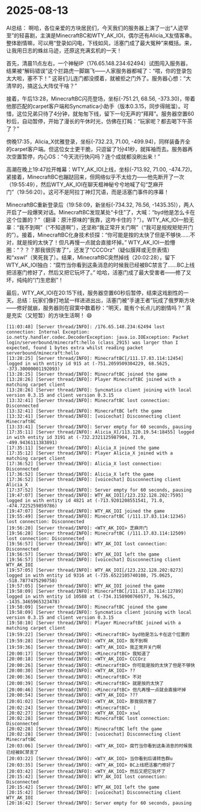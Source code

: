 # 2025-08-13

AI总结：
啊哈，各位亲爱的方块居民们，今天我们的服务器上演了一出“人迹罕至”的轻喜剧，主演是MinecraftBC和WTY_AK_IOI，偶尔还有Alicia_X友情客串。整体剧情嘛，可以用“登录如闪电，下线如风，活塞门成了最大冤种”来概括。来，让我用日志的蛛丝马迹，还原这充满玄机的一天！

首先，清晨11点左右，一个神秘IP（176.65.148.234:62494）试图闯入服务器，结果被“解码错误”这个拦路虎一脚踹飞——人家服务器都喊了：“喂，你的登录包太大啦，塞不下！” 这哥们儿连门都没摸着，就被拒之门外了。服务器心想：“大清早的，搞这么大阵仗干啥？”

接着，午后13:28，MinecraftBC闪亮登场，坐标(-751.21, 68.56, -373.30)，带着他那匹配的carpet客户端和Syncmatica小助手（版本0.3.15，同步得贼溜）。可惜，这位兄弟只待了4分钟，就匆匆下线，留下一句无声的“拜拜”。服务器空置60秒后，自动暂停，开始了漫长的午休时光，仿佛在打盹：“玩家呢？都去喝下午茶了？”

傍晚17:35，Alicia_X优雅登录，坐标(-732.23, 71.00, -499.94)，同样装备齐全的carpet客户端。但这位女士更干脆，只逗留了1分41秒，就挥袖而去。服务器再次空置暂停，内心OS：“今天流行快闪吗？连个成就都没刷出来！”

高潮在晚上19:47拉开帷幕：WTY_AK_IOI上线，坐标(-713.92, 71.00, -474.72)。紧接着，MinecraftBC也蹦跶回来，但网络似乎不太给力——他先断开了一次（19:55:49），然后WTY_AK_IOI在聊天框神秘兮兮地喊了句“芝麻开门”（19:56:20）。这可不是阿拉丁神灯咒语，而是活塞门事件的序幕！

MinecraftBC重新登录后（19:58:09，新坐标(-734.32, 76.56, -1435.35)），两人开启了一段爆笑对话。MinecraftBC发现某处“卡住”了，大喊：“byd他是怎么卡在这个位置的？”（翻译：原汁原味的“我靠，这咋卡住的？”）。WTY_AK_IOI一脸无辜：“我不到啊”（“不知道啊”），还坚称“我正常开关门啊”（“我可是规规矩矩开门的”）。接着，MinecraftBC化身技术侦探：“你可能是按的太快了但是不够快……不对，就是按的太快了！但凡再慢一点就会直接坏掉。” WTY_AK_IOI一脸懵圈：“？？？那我很厉害了”，还发了“CCCOrz”（疑似膜拜或无奈表情）和“xswl”（笑死我了）。结果，MinecraftBC突然掉线（20:02:28），留下WTY_AK_IOI独白：“腐竹当你看到这条消息的时候我已经被BC禁言了……BC上线把活塞门修好了，然后又把它玩坏了。” 哈哈，活塞门成了最大受害者——修了又坏，纯纯的“门生悲剧”！

最后，WTY_AK_IOI在20:15下线，服务器空置60秒后暂停，结束这戏剧性的一天。总结：玩家们像打地鼠一样进进出出，活塞门被“手速王者”玩成了俄罗斯方块——修好就崩，服务器则在寂寞中数着秒：“明天，能有个长点儿的剧情吗？” 真是充实（又短暂）的方块生活啊！ 😄

```
[11:03:48] [Server thread/INFO]: /176.65.148.234:62494 lost connection: Internal Exception: io.netty.handler.codec.DecoderException: java.io.IOException: Packet login/serverbound/minecraft:hello (class_2915) was larger than I expected, found 1 bytes extra whilst reading packet serverbound/minecraft:hello
[13:28:25] [Server thread/INFO]: MinecraftBC[/111.17.83.114:12454] logged in with entity id 915 at (-751.2059509304229, 68.5625, -373.30000001192093)
[13:28:25] [Server thread/INFO]: MinecraftBC joined the game
[13:28:26] [Server thread/INFO]: Player MinecraftBC joined with a matching carpet client
[13:28:26] [Server thread/INFO]: Syncmatica client joining with local version 0.3.15 and client version 0.3.15
[13:32:41] [Server thread/INFO]: MinecraftBC lost connection: Disconnected
[13:32:41] [Server thread/INFO]: MinecraftBC left the game
[13:32:41] [Server thread/INFO]: [voicechat] Disconnecting client MinecraftBC
[13:33:41] [Server thread/INFO]: Server empty for 60 seconds, pausing
[17:35:11] [Server thread/INFO]: Alicia_X[/113.120.19.54:18455] logged in with entity id 3191 at (-732.2321125987904, 71.0, -499.9436111383891)
[17:35:11] [Server thread/INFO]: Alicia_X joined the game
[17:35:12] [Server thread/INFO]: Player Alicia_X joined with a matching carpet client
[17:36:52] [Server thread/INFO]: Alicia_X lost connection: Disconnected
[17:36:52] [Server thread/INFO]: Alicia_X left the game
[17:36:52] [Server thread/INFO]: [voicechat] Disconnecting client Alicia_X
[17:37:52] [Server thread/INFO]: Server empty for 60 seconds, pausing
[19:47:07] [Server thread/INFO]: WTY_AK_IOI[/123.232.128.202:7595] logged in with entity id 4821 at (-713.9201208551541, 71.0, -474.7225259859786)
[19:47:07] [Server thread/INFO]: WTY_AK_IOI joined the game
[19:55:49] [Server thread/INFO]: MinecraftBC (/111.17.83.114:12345) lost connection: Disconnected
[19:56:20] [Server thread/INFO]: <WTY_AK_IOI> 芝麻开门
[19:56:28] [Server thread/INFO]: MinecraftBC (/111.17.83.114:12509) lost connection: Disconnected
[19:56:57] [Server thread/INFO]: WTY_AK_IOI lost connection: Disconnected
[19:56:57] [Server thread/INFO]: WTY_AK_IOI left the game
[19:56:57] [Server thread/INFO]: [voicechat] Disconnecting client WTY_AK_IOI
[19:57:05] [Server thread/INFO]: WTY_AK_IOI[/123.232.128.202:8273] logged in with entity id 9316 at (-735.6522105740108, 75.0625, -518.7877475290758)
[19:57:05] [Server thread/INFO]: WTY_AK_IOI joined the game
[19:58:09] [Server thread/INFO]: MinecraftBC[/111.17.83.114:12789] logged in with entity id 10588 at (-734.3158900760577, 76.5625, -1435.3465965323478)
[19:58:09] [Server thread/INFO]: MinecraftBC joined the game
[19:58:09] [Server thread/INFO]: Syncmatica client joining with local version 0.3.15 and client version 0.3.15
[19:58:10] [Server thread/INFO]: Player MinecraftBC joined with a matching carpet client
[19:59:22] [Server thread/INFO]: <MinecraftBC> byd他是怎么卡在这个位置的
[19:59:28] [Server thread/INFO]: <WTY_AK_IOI> 我不到啊
[19:59:36] [Server thread/INFO]: <WTY_AK_IOI> 我正常开关门啊
[20:00:17] [Server thread/INFO]: <MinecraftBC> 我知道了
[20:00:18] [Server thread/INFO]: <WTY_AK_IOI> CCCOrz
[20:00:26] [Server thread/INFO]: <MinecraftBC> 你可能是按的太快了但是不够快
[20:00:30] [Server thread/INFO]: <WTY_AK_IOI> ??
[20:00:36] [Server thread/INFO]: <MinecraftBC> 不对
[20:00:39] [Server thread/INFO]: <MinecraftBC> 就是按的太快了
[20:00:46] [Server thread/INFO]: <MinecraftBC> 但凡再慢一点就会直接坏掉
[20:00:54] [Server thread/INFO]: <WTY_AK_IOI> ???
[20:01:02] [Server thread/INFO]: <WTY_AK_IOI> 那我很厉害了
[20:02:24] [Server thread/INFO]: <MinecraftBC> 丨
[20:02:27] [Server thread/INFO]: <WTY_AK_IOI> xswl
[20:02:28] [Server thread/INFO]: MinecraftBC lost connection: Disconnected
[20:02:28] [Server thread/INFO]: MinecraftBC left the game
[20:02:28] [Server thread/INFO]: [voicechat] Disconnecting client MinecraftBC
[20:03:06] [Server thread/INFO]: <WTY_AK_IOI> 腐竹当你看到这条消息的时候我已经被BC禁言了
[20:03:22] [Server thread/INFO]: <WTY_AK_IOI> 当你看到后请转告群u
[20:03:35] [Server thread/INFO]: <WTY_AK_IOI> BC上线把活塞门修好了
[20:03:42] [Server thread/INFO]: <WTY_AK_IOI> 然后又把它玩坏了
[20:15:42] [Server thread/INFO]: WTY_AK_IOI lost connection: Disconnected
[20:15:42] [Server thread/INFO]: WTY_AK_IOI left the game
[20:15:42] [Server thread/INFO]: [voicechat] Disconnecting client WTY_AK_IOI
[20:16:42] [Server thread/INFO]: Server empty for 60 seconds, pausing
```
